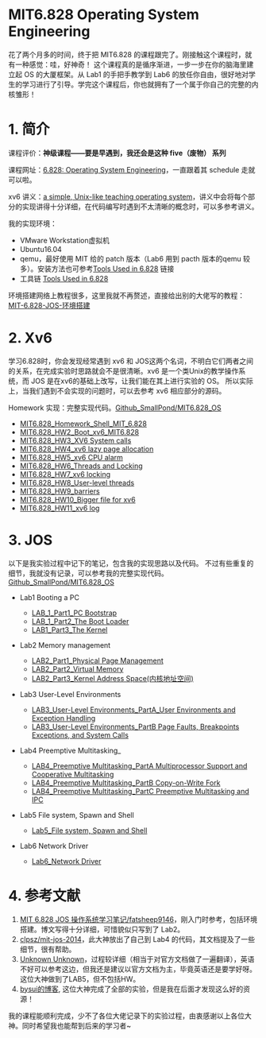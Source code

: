 
# MIT6.828 Operating System Engineering
花了两个月多的时间，终于把 MIT6.828 的课程跟完了。刚接触这个课程时，就有一种感觉：哇，好神奇！ 这个课程真的是循序渐进，一步一步在你的脑海里建立起 OS 的大厦框架。从 Lab1 的手把手教学到 Lab6 的放任你自由，很好地对学生的学习进行了引导。学完这个课程后，你也就拥有了一个属于你自己的完整的内核雏形！

# 1. 简介
课程评价：**神级课程——要是早遇到，我还会是这种 five（废物） 系列**

课程网址：[6.828: Operating System Engineering](https://pdos.csail.mit.edu/6.828/2018/schedule.html)，一直跟着其 schedule 走就可以啦。

xv6 讲义：[a simple, Unix-like teaching operating system](https://pdos.csail.mit.edu/6.828/2018/xv6/book-rev11.pdf)，讲义中会将每个部分的实现讲得十分详细，在代码编写时遇到不太清晰的概念时，可以多参考讲义。

我的实现环境：
- VMware Workstation虚拟机
- Ubuntu16.04
- qemu，最好使用 MIT 给的 patch 版本（Lab6 用到 pacth 版本的qemu 较多）。安装方法也可参考[Tools Used in 6.828](https://pdos.csail.mit.edu/6.828/2018/tools.html) 链接
- 工具链 [Tools Used in 6.828](https://pdos.csail.mit.edu/6.828/2018/tools.html)

环境搭建网络上教程很多，这里我就不再赘述，直接给出别的大佬写的教程：[MIT-6.828-JOS-环境搭建](https://www.cnblogs.com/gatsby123/p/9746193.html)

# 2. Xv6
学习6.828时，你会发现经常遇到 xv6 和 JOS这两个名词，不明白它们两者之间的关系，在完成实验时思路就会不是很清晰。xv6 是一个类Unix的教学操作系统，而 JOS 是在xv6的基础上改写，让我们能在其上进行实验的 OS。 所以实际上，当我们遇到不会实现的问题时，可以去参考 xv6 相应部分的源码。

Homework 实现：完整实现代码。[Github_SmallPond/MIT6.828_OS](https://github.com/SmallPond/MIT6.828_OS/tree/master/xv6-public)

- [MIT6.828_Homework_Shell_MIT_6.828](https://blog.csdn.net/Small_Pond/article/details/90544379)
- [MIT6.828_HW2_Boot_xv6_MIT6.828](https://blog.csdn.net/Small_Pond/article/details/90665444)
- [MIT6.828_HW3_XV6 System calls](https://blog.csdn.net/Small_Pond/article/details/91345372)
- [ MIT6.828_HW4_xv6 lazy page allocation](https://blog.csdn.net/Small_Pond/article/details/91346550)
- [ MIT6.828_HW5_xv6 CPU alarm](https://blog.csdn.net/Small_Pond/article/details/92838818)
- [MIT6.828_HW6_Threads and Locking](https://blog.csdn.net/Small_Pond/article/details/92838852)
- [MIT6.828_HW7_xv6 locking](https://blog.csdn.net/Small_Pond/article/details/93200120)
- [MIT6.828_HW8_User-level threads](https://blog.csdn.net/Small_Pond/article/details/94600772)
- [MIT6.828_HW9_barriers](https://blog.csdn.net/Small_Pond/article/details/94968225)
- [MIT6.828_HW10_Bigger file for xv6](https://blog.csdn.net/Small_Pond/article/details/95009224)
- [MIT6.828_HW11_xv6 log](https://blog.csdn.net/Small_Pond/article/details/95210975)

# 3. JOS
以下是我实验过程中记下的笔记，包含我的实现思路以及代码。 不过有些重复的细节，我就没有记录，可以参考我的完整实现代码。[Github_SmallPond/MIT6.828_OS](https://github.com/SmallPond/MIT6.828_OS)

- Lab1 Booting a PC
    - [ LAB_1_Part1_PC Bootstrap](https://www.dingmos.com/2020/07/24/23.html)
    - [LAB_1_Part2_The Boot Loader](https://www.dingmos.com/2020/07/24/23.html)
    - [LAB1_Part3_The Kernel](https://www.dingmos.com/2020/07/24/24.html)
- Lab2 Memory management
    - [LAB2_Part1_Physical Page Management](https://www.dingmos.com/2020/07/24/25.html)
    - [LAB2_Part2_Virtual Memory](https://www.dingmos.com/2020/07/24/26.html)
    - [ LAB2_Part3_Kernel Address Space(内核地址空间)](https://www.dingmos.com/2020/07/24/27.html)
- Lab3 User-Level Environments
    - [LAB3_User-Level Environments_PartA_User Environments and Exception Handling](https://www.dingmos.com/2020/07/27/28.html)
    - [LAB3_User-Level Environments_PartB Page Faults, Breakpoints Exceptions, and System Calls](https://www.dingmos.com/2020/07/27/29.html)

- Lab4 Preemptive Multitasking_
    - [LAB4_Preemptive Multitasking_PartA Multiprocessor Support and Cooperative Multitasking](https://www.dingmos.com/2020/07/28/30.html)
    - [LAB4_Preemptive Multitasking_PartB Copy-on-Write Fork](https://www.dingmos.com/2020/07/28/31.html)
    - [LAB4_Preemptive Multitasking_PartC Preemptive Multitasking and IPC](https://www.dingmos.com/2020/07/28/32.html)
- Lab5 File system, Spawn and Shell
    - [Lab5_File system, Spawn and Shell](https://www.dingmos.com/2020/07/28/33.html)
- Lab6 Network Driver
    - [Lab6_Network Driver](https://www.dingmos.com/2020/07/28/34.html)


# 4. 参考文献
1. [MIT 6.828 JOS 操作系统学习笔记/fatsheep9146](https://www.cnblogs.com/fatsheep9146/category/769143.html)，刚入门时参考，包括环境搭建。博文写得十分详细，可惜貌似只写到了 Lab2。
2.  [clpsz/mit-jos-2014](https://github.com/clpsz/mit-jos-2014)，此大神放出了自己到 Lab4 的代码，其文档提及了一些细节，很有帮助。
3. [Unknown Unknown](https://buweilv.github.io/categories/OS/)，过程较详细（相当于对官方文档做了一遍翻译），英语不好可以参考这边，但我还是建议以官方文档为主，毕竟英语还是要学好呀。这位大神做到了LAB5，但不包括HW。
4. [bysui的博客](https://blog.csdn.net/bysui/article/category/6232831), 这位大神完成了全部的实验，但是我在后面才发现这么好的资源！

我的课程能顺利完成，少不了各位大佬记录下的实验过程，由衷感谢以上各位大神。同时希望我也能帮到后来的学习者~
